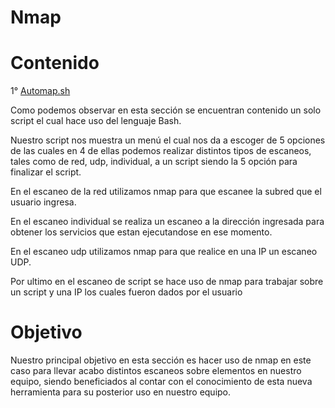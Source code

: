 # Nmap
# Contenido 
1° [Automap.sh](https://github.com/Anacecilc/PIA_LPC_061/blob/main/Nmap/automap.sh)


 Como podemos observar en esta sección se encuentran contenido un solo script el cual hace uso del lenguaje Bash.
 
 
Nuestro script nos muestra un menú el cual nos da a escoger de 5 opciones de las cuales en 4 de ellas podemos realizar distintos tipos de escaneos, tales como de red, udp, individual, a un script siendo la 5 opción para finalizar el script.

En el escaneo de la red utilizamos nmap para que escanee la subred que el usuario ingresa.


En el escaneo individual se realiza un escaneo a la dirección ingresada para obtener los servicios que estan ejecutandose en ese momento.


En el escaneo udp utilizamos nmap para que realice en una IP un escaneo UDP.


Por ultimo en el escaneo de script se hace uso de nmap para trabajar sobre un script y una IP los cuales fueron dados por el usuario

 # Objetivo
Nuestro principal objetivo en esta sección es hacer uso de nmap en este caso para llevar acabo distintos escaneos sobre elementos en nuestro equipo, siendo beneficiados al contar con el conocimiento de esta nueva herramienta para su posterior uso en nuestro equipo.
